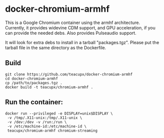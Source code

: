 # docker-chromium-armhf
This is a Google Chromium container using the armhf architecture.
Currently, it provides widevine CDM support, and GPU acceleration, 
if you can provide the needed debs. Also provides Pulseaudio
support.

It will look for extra debs to install in a tarball "packages.tgz".
Please put the tarball file in the same directory as the Dockerfile.

## Build

```
git clone https://github.com/teacupx/docker-chromium-armhf
cd docker-chromium-armhf
cp /path/to/packages.tgz .
docker build -t teacupx/chromium-armhf .
```

## Run the container:
```
docker run --privileged -e DISPLAY=unix$DISPLAY \
 -v /tmp/.X11-unix:/tmp/.X11-unix \
 -v /dev:/dev -v /run:/run \
 -v /etc/machine-id:/etc/machine-id \
 teacupx/chromium-armhf chromium-streaming
```

